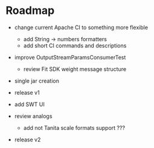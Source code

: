 Roadmap
=======

* change current Apache CI to something more flexible
    * add String -> numbers formatters
    * add short CI commands and descriptions    
    
* improve OutputStreamParamsConsumerTest
    * review Fit SDK weight message structure

* single jar creation  
* release v1

* add SWT UI
* review analogs
    * add not Tanita scale formats support ???
* release v2